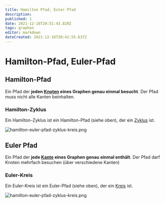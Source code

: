 ```yaml
---
title: Hamilton Pfad, Euler Pfad
description: 
published: 1
date: 2021-12-16T20:51:43.820Z
tags: graphen
editor: markdown
dateCreated: 2021-12-16T20:41:55.637Z
---
```


# Hamilton-Pfad, Euler-Pfad
## Hamilton-Pfad
Ein Pfad der **jeden <u>Knoten</u> eines Graphen genau einmal besucht**.
Der Pfad muss nicht alle Kanten beinhalten.

### Hamilton-Zyklus
Ein Hamilton-Zyklus ist ein Hamilton-Pfad (siehe oben), der ein [Zyklus](/formaleBeschreibung/graphen/pfad-kreis-schleife-zyklus#zyklus) ist.

![hamilton-euler-pfad-zyklus-kreis.png](/hamilton-euler-pfad-zyklus-kreis.png)

## Euler Pfad
Ein Pfad der **jede <u>Kante</u> eines Graphen genau einmal enthält**.
Der Pfad darf Knoten mehrfach besuchen (über verschiedene Kanten)

### Euler-Kreis
Ein Euler-Kreis ist ein Euler-Pfad (siehe oben), der ein [Kreis](/formaleBeschreibung/graphen/pfad-kreis-schleife-zyklus#kreis) ist.

![hamilton-euler-pfad-zyklus-kreis.png](/hamilton-euler-pfad-zyklus-kreis.png)